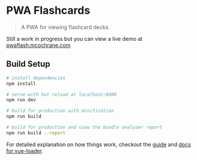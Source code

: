 # PWA Flashcards

> A PWA for viewing flashcard decks.

Still a work in progress but you can view a live demo at [pwaflash.mcochrane.com](https://pwaflash.mcochrane.com)

## Build Setup

``` bash
# install dependencies
npm install

# serve with hot reload at localhost:8080
npm run dev

# build for production with minification
npm run build

# build for production and view the bundle analyzer report
npm run build --report
```

For detailed explanation on how things work, checkout the [guide](http://vuejs-templates.github.io/webpack/) and [docs for vue-loader](http://vuejs.github.io/vue-loader).
